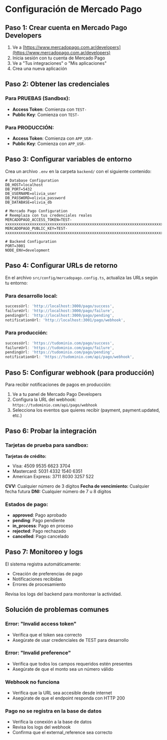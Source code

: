 # Configuración de Mercado Pago

## Paso 1: Crear cuenta en Mercado Pago Developers

1. Ve a [https://www.mercadopago.com.ar/developers](https://www.mercadopago.com.ar/developers)
2. Inicia sesión con tu cuenta de Mercado Pago
3. Ve a "Tus integraciones" o "Mis aplicaciones"
4. Crea una nueva aplicación

## Paso 2: Obtener las credenciales

### Para PRUEBAS (Sandbox):
- **Access Token**: Comienza con `TEST-`
- **Public Key**: Comienza con `TEST-`

### Para PRODUCCIÓN:
- **Access Token**: Comienza con `APP_USR-`
- **Public Key**: Comienza con `APP_USR-`

## Paso 3: Configurar variables de entorno

Crea un archivo `.env` en la carpeta `backend/` con el siguiente contenido:

```env
# Database Configuration
DB_HOST=localhost
DB_PORT=5432
DB_USERNAME=olivia_user
DB_PASSWORD=olivia_password
DB_DATABASE=olivia_db

# Mercado Pago Configuration
# Reemplaza con tus credenciales reales
MERCADOPAGO_ACCESS_TOKEN=TEST-xxxxxxxxxxxxxxxxxxxxxxxxxxxxxxxxxxxxxxxxxxxxxxxxxxxxxxxxxxxxxxxxxxxxxxxxxxxxxxxx
MERCADOPAGO_PUBLIC_KEY=TEST-xxxxxxxxxxxxxxxxxxxxxxxxxxxxxxxxxxxxxxxxxxxxxxxxxxxxxxxxxxxxxxxxxxxxxxxxxxxxxxxx

# Backend Configuration
PORT=3001
NODE_ENV=development
```

## Paso 4: Configurar URLs de retorno

En el archivo `src/config/mercadopago.config.ts`, actualiza las URLs según tu entorno:

### Para desarrollo local:
```typescript
successUrl: 'http://localhost:3000/pago/success',
failureUrl: 'http://localhost:3000/pago/failure',
pendingUrl: 'http://localhost:3000/pago/pending',
notificationUrl: 'http://localhost:3001/pago/webhook',
```

### Para producción:
```typescript
successUrl: 'https://tudominio.com/pago/success',
failureUrl: 'https://tudominio.com/pago/failure',
pendingUrl: 'https://tudominio.com/pago/pending',
notificationUrl: 'https://tudominio.com/api/pago/webhook',
```

## Paso 5: Configurar webhook (para producción)

Para recibir notificaciones de pagos en producción:

1. Ve a tu panel de Mercado Pago Developers
2. Configura la URL del webhook: `https://tudominio.com/api/pago/webhook`
3. Selecciona los eventos que quieres recibir (payment, payment.updated, etc.)

## Paso 6: Probar la integración

### Tarjetas de prueba para sandbox:

**Tarjetas de crédito:**
- Visa: 4509 9535 6623 3704
- Mastercard: 5031 4332 1540 6351
- American Express: 3711 8030 3257 522

**CVV:** Cualquier número de 3 dígitos
**Fecha de vencimiento:** Cualquier fecha futura
**DNI:** Cualquier número de 7 u 8 dígitos

### Estados de pago:
- **approved**: Pago aprobado
- **pending**: Pago pendiente
- **in_process**: Pago en proceso
- **rejected**: Pago rechazado
- **cancelled**: Pago cancelado

## Paso 7: Monitoreo y logs

El sistema registra automáticamente:
- Creación de preferencias de pago
- Notificaciones recibidas
- Errores de procesamiento

Revisa los logs del backend para monitorear la actividad.

## Solución de problemas comunes

### Error: "Invalid access token"
- Verifica que el token sea correcto
- Asegúrate de usar credenciales de TEST para desarrollo

### Error: "Invalid preference"
- Verifica que todos los campos requeridos estén presentes
- Asegúrate de que el monto sea un número válido

### Webhook no funciona
- Verifica que la URL sea accesible desde internet
- Asegúrate de que el endpoint responda con HTTP 200

### Pago no se registra en la base de datos
- Verifica la conexión a la base de datos
- Revisa los logs del webhook
- Confirma que el external_reference sea correcto 
